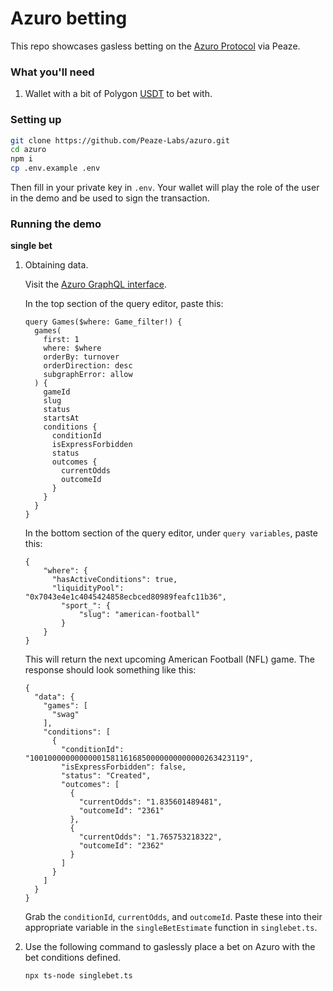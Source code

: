 # Azuro betting

This repo showcases gasless betting on the [Azuro Protocol](https://azuro.org/) via Peaze. 

### What you'll need

1. Wallet with a bit of Polygon [USDT](https://polygonscan.com/token/0xc2132D05D31c914a87C6611C10748AEb04B58e8F) to bet with. 

### Setting up

```sh
git clone https://github.com/Peaze-Labs/azuro.git
cd azuro
npm i
cp .env.example .env
```

Then fill in your private key in `.env`. 
Your wallet will play the role of the user in the demo and be used to sign the transaction.

### Running the demo

**single bet**

1. Obtaining data. 

	Visit the [Azuro GraphQL interface](https://thegraph.azuro.org/subgraphs/name/azuro-protocol/azuro-api-polygon-v3). 
 
 	In the top section of the query editor, paste this:

	```
	query Games($where: Game_filter!) {
	  games(
	    first: 1
	    where: $where
	    orderBy: turnover
	    orderDirection: desc
	    subgraphError: allow
	  ) {
	    gameId
	    slug
	    status
	    startsAt
	    conditions {
	      conditionId
	      isExpressForbidden
	      status
	      outcomes {
	        currentOdds
	        outcomeId
	      }
	    }
	  }
	}
	```
	
 	In the bottom section of the query editor, under `query variables`, paste this:
 	
 	```
 	{
	  	"where": {
	      "hasActiveConditions": true,
	      "liquidityPool": "0x7043e4e1c4045424858ecbced80989feafc11b36",
	    	"sport_": {
	       		"slug": "american-football"
	      	}
		}
	}
 	```
 	
 	This will return the next upcoming American Football (NFL) game. The response should look something like this: 
 	
	```
	{
	  "data": {
	    "games": [
	      "swag"
	    ],
	    "conditions": [
	      {
	        "conditionId": "100100000000000015811616850000000000000263423119",
	        "isExpressForbidden": false,
	        "status": "Created",
	        "outcomes": [
	          {
	            "currentOdds": "1.835601489481",
	            "outcomeId": "2361"
	          },
	          {
	            "currentOdds": "1.765753218322",
	            "outcomeId": "2362"
	          }
	        ]
	      }
	    ]
	  }
	}
	```
	
	Grab the `conditionId`, `currentOdds`, and `outcomeId`. Paste these into their appropriate variable in the 	`singleBetEstimate` function in `singlebet.ts`.	

2. Use the following command to gaslessly place a bet on Azuro with the bet conditions defined. 
	
	```sh
	npx ts-node singlebet.ts
	```